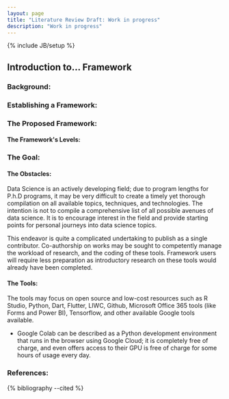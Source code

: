 ```yaml
---
layout: page
title: "Literature Review Draft: Work in progress" 
description: "Work in progress"
---
```

{% include JB/setup %}

## Introduction to... Framework

### Background:


### Establishing a Framework: 

### The Proposed Framework:

#### The Framework's Levels:

### The Goal:

#### The Obstacles:

Data Science is an actively developing field; due to program lengths for P.h.D programs, it may be very difficult to create a timely yet thorough compilation on all available topics, techniques, and technologies. The intention is not to compile a comprehensive list of all possible avenues of data science. It is to encourage interest in the field and provide starting points for personal journeys into data science topics. 

This endeavor is quite a complicated undertaking to publish as a single contributor. Co-authorship on works may be sought to competently manage the workload of research, and the coding of these tools. Framework users will require less preparation as introductory research on these tools would already have been completed.


#### The Tools:

The tools may focus on open source and low-cost resources such as R Studio, Python, Dart, Flutter, LIWC, Github, Microsoft Office 365 tools (like Forms and Power BI), Tensorflow, and other available Google tools available. 

- Google Colab can be described as a Python development environment that runs in the browser using Google Cloud; it is completely free of charge, and even offers access to their GPU is free of charge for some hours of usage every day. 


### References:


{% bibliography --cited %}